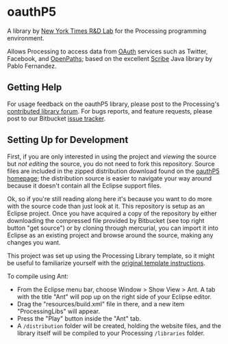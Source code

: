 oauthP5
=====================

A library by [New York Times R&D Lab](http://www.nytlabs.com) for the Processing programming environment.

Allows Processing to access data from [OAuth](http://www.oauth.net) services such as Twitter, Facebook, and [OpenPaths](http://www.openpaths.cc); based on the excellent [Scribe](https://github.com/fernandezpablo85/scribe-java/) Java library by Pablo Fernandez.

Getting Help
-------------
For usage feedback on the oauthP5 library, please post to the Processing's [contributed library forum](http://forum.processing.org/contributed-library-questions).  For bugs reports, and feature requests, please post to our Bitbucket [issue tracker](https://bitbucket.org/nytlabs/oauthp5/issues).

Setting Up for Development
-------------

First, if you are only interested in using the project and _viewing_ the source but _not editing_ the source, you do not need to fork this repository.  Source files are included in the zipped distribution download found on the [oauthP5 homepage](http://www.nytlabs.com/oauthp5); the distribution source is easier to navigate your way around because it doesn't contain all the Eclipse support files.

Ok, so if you're still reading along here it's because you want to do more with the source code than just look at it. This repository is setup as an Eclipse project. Once you have acquired a copy of the repository by either downloading the compressed file provided by Bitbucket (see top right button "get source") or by cloning through mercurial, you can import it into Eclipse as an existing project and browse around the source, making any changes you want.

This project was set up using the Processing Library template, so it might be useful to familiarize yourself with the [original template instructions](http://code.google.com/p/processing/wiki/LibraryTemplate).

To compile using Ant:

+ From the Eclipse menu bar, choose Window > Show View > Ant. A tab with the title "Ant" will pop up on the right side of your Eclipse editor.
+ Drag the "resources/build.xml" file in there, and a new item "ProcessingLibs" will appear.
+ Press the "Play" button inside the "Ant" tab.
+ A `/distribution` folder will be created, holding the website files, and the library itself will be compiled to your Processing `/libraries` folder.